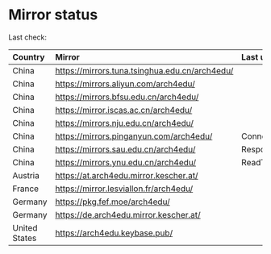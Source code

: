 <script src="./time.js"></script>
# Mirror status
Last check: <script type="text/javascript">localize(1669624066.51808);</script>

|Country|Mirror|Last update|
|:------|:-----|:----------|
|China|https://mirrors.tuna.tsinghua.edu.cn/arch4edu/|<script type="text/javascript">localize(1669574347);</script>|
|China|https://mirrors.aliyun.com/arch4edu/|<script type="text/javascript">localize(1669531458);</script>|
|China|https://mirrors.bfsu.edu.cn/arch4edu/|<script type="text/javascript">localize(1669574347);</script>|
|China|https://mirror.iscas.ac.cn/arch4edu/|<script type="text/javascript">localize(1669574347);</script>|
|China|https://mirrors.nju.edu.cn/arch4edu/|<script type="text/javascript">localize(1669531458);</script>|
|China|https://mirrors.pinganyun.com/arch4edu/|ConnectTimeout|
|China|https://mirrors.sau.edu.cn/arch4edu/|Response 500|
|China|https://mirrors.ynu.edu.cn/arch4edu/|ReadTimeout|
|Austria|https://at.arch4edu.mirror.kescher.at/|<script type="text/javascript">localize(1669574347);</script>|
|France|https://mirror.lesviallon.fr/arch4edu/|<script type="text/javascript">localize(1669574347);</script>|
|Germany|https://pkg.fef.moe/arch4edu/|<script type="text/javascript">localize(1669574347);</script>|
|Germany|https://de.arch4edu.mirror.kescher.at/|<script type="text/javascript">localize(1669574347);</script>|
|United States|https://arch4edu.keybase.pub/|<script type="text/javascript">localize(1669574347);</script>|

<script src="./tablefilter/tablefilter.js"></script>
<script src="./table.js"></script>